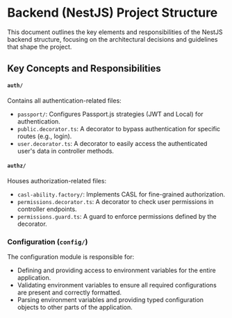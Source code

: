 # Backend (NestJS) Project Structure

This document outlines the key elements and responsibilities of the NestJS backend structure, focusing on the architectural decisions and guidelines that shape the project.

## Key Concepts and Responsibilities

#### `auth/`
Contains all authentication-related files:
- `passport/`: Configures Passport.js strategies (JWT and Local) for authentication.
- `public.decorator.ts`: A decorator to bypass authentication for specific routes (e.g., login).
- `user.decorator.ts`: A decorator to easily access the authenticated user's data in controller methods.

#### `authz/`
Houses authorization-related files:
- `casl-ability.factory/`: Implements CASL for fine-grained authorization.
- `permissions.decorator.ts`: A decorator to check user permissions in controller endpoints.
- `permissions.guard.ts`: A guard to enforce permissions defined by the decorator.

### Configuration (`config/`)

The configuration module is responsible for:
- Defining and providing access to environment variables for the entire application.
- Validating environment variables to ensure all required configurations are present and correctly formatted.
- Parsing environment variables and providing typed configuration objects to other parts of the application.